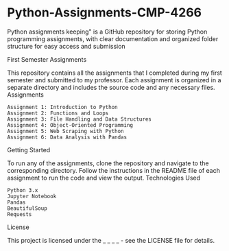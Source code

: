 # Python-Assignments-CMP-4266
Python assignments keeping" is a GitHub repository for storing Python programming assignments, with clear documentation and organized folder structure for easy access and submission

First Semester Assignments

This repository contains all the assignments that I completed during my first semester and submitted to my professor. Each assignment is organized in a separate directory and includes the source code and any necessary files.
Assignments

    Assignment 1: Introduction to Python
    Assignment 2: Functions and Loops
    Assignment 3: File Handling and Data Structures
    Assignment 4: Object-Oriented Programming
    Assignment 5: Web Scraping with Python
    Assignment 6: Data Analysis with Pandas

Getting Started

To run any of the assignments, clone the repository and navigate to the corresponding directory. Follow the instructions in the README file of each assignment to run the code and view the output.
Technologies Used

    Python 3.x
    Jupyter Notebook
    Pandas
    BeautifulSoup
    Requests

License

This project is licensed under the  _ _ _ _ - see the LICENSE file for details.
